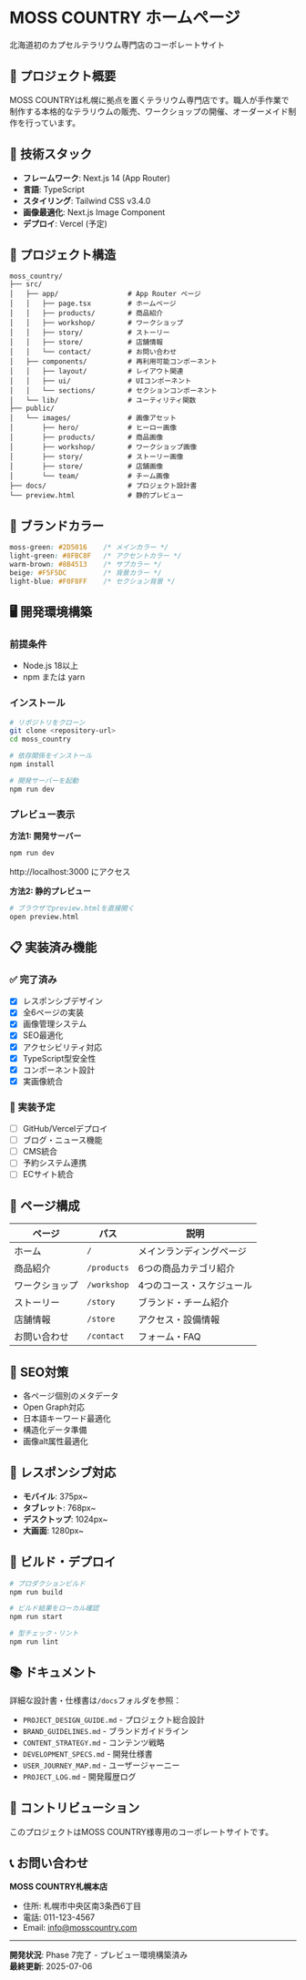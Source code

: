 # MOSS COUNTRY ホームページ

北海道初のカプセルテラリウム専門店のコーポレートサイト

## 🌱 プロジェクト概要

MOSS COUNTRYは札幌に拠点を置くテラリウム専門店です。職人が手作業で制作する本格的なテラリウムの販売、ワークショップの開催、オーダーメイド制作を行っています。

## 🚀 技術スタック

- **フレームワーク**: Next.js 14 (App Router)
- **言語**: TypeScript  
- **スタイリング**: Tailwind CSS v3.4.0
- **画像最適化**: Next.js Image Component
- **デプロイ**: Vercel (予定)

## 📁 プロジェクト構造

```
moss_country/
├── src/
│   ├── app/                 # App Router ページ
│   │   ├── page.tsx         # ホームページ
│   │   ├── products/        # 商品紹介
│   │   ├── workshop/        # ワークショップ
│   │   ├── story/           # ストーリー
│   │   ├── store/           # 店舗情報
│   │   └── contact/         # お問い合わせ
│   ├── components/          # 再利用可能コンポーネント
│   │   ├── layout/          # レイアウト関連
│   │   ├── ui/              # UIコンポーネント
│   │   └── sections/        # セクションコンポーネント
│   └── lib/                 # ユーティリティ関数
├── public/
│   └── images/              # 画像アセット
│       ├── hero/            # ヒーロー画像
│       ├── products/        # 商品画像
│       ├── workshop/        # ワークショップ画像
│       ├── story/           # ストーリー画像
│       ├── store/           # 店舗画像
│       └── team/            # チーム画像
├── docs/                    # プロジェクト設計書
└── preview.html             # 静的プレビュー
```

## 🎨 ブランドカラー

```css
moss-green: #2D5016    /* メインカラー */
light-green: #8FBC8F   /* アクセントカラー */
warm-brown: #8B4513    /* サブカラー */
beige: #F5F5DC         /* 背景カラー */
light-blue: #F0F8FF    /* セクション背景 */
```

## 🖥️ 開発環境構築

### 前提条件
- Node.js 18以上
- npm または yarn

### インストール

```bash
# リポジトリをクローン
git clone <repository-url>
cd moss_country

# 依存関係をインストール
npm install

# 開発サーバーを起動
npm run dev
```

### プレビュー表示

**方法1: 開発サーバー**
```bash
npm run dev
```
http://localhost:3000 にアクセス

**方法2: 静的プレビュー**
```bash
# ブラウザでpreview.htmlを直接開く
open preview.html
```

## 📋 実装済み機能

### ✅ 完了済み
- [x] レスポンシブデザイン
- [x] 全6ページの実装
- [x] 画像管理システム
- [x] SEO最適化
- [x] アクセシビリティ対応
- [x] TypeScript型安全性
- [x] コンポーネント設計
- [x] 実画像統合

### 🔄 実装予定
- [ ] GitHub/Vercelデプロイ
- [ ] ブログ・ニュース機能
- [ ] CMS統合
- [ ] 予約システム連携
- [ ] ECサイト統合

## 📄 ページ構成

| ページ | パス | 説明 |
|--------|------|------|
| ホーム | `/` | メインランディングページ |
| 商品紹介 | `/products` | 6つの商品カテゴリ紹介 |
| ワークショップ | `/workshop` | 4つのコース・スケジュール |
| ストーリー | `/story` | ブランド・チーム紹介 |
| 店舗情報 | `/store` | アクセス・設備情報 |
| お問い合わせ | `/contact` | フォーム・FAQ |

## 🎯 SEO対策

- 各ページ個別のメタデータ
- Open Graph対応
- 日本語キーワード最適化
- 構造化データ準備
- 画像alt属性最適化

## 📱 レスポンシブ対応

- **モバイル**: 375px~
- **タブレット**: 768px~
- **デスクトップ**: 1024px~
- **大画面**: 1280px~

## 🔧 ビルド・デプロイ

```bash
# プロダクションビルド
npm run build

# ビルド結果をローカル確認
npm run start

# 型チェック・リント
npm run lint
```

## 📚 ドキュメント

詳細な設計書・仕様書は`/docs`フォルダを参照：

- `PROJECT_DESIGN_GUIDE.md` - プロジェクト総合設計
- `BRAND_GUIDELINES.md` - ブランドガイドライン  
- `CONTENT_STRATEGY.md` - コンテンツ戦略
- `DEVELOPMENT_SPECS.md` - 開発仕様書
- `USER_JOURNEY_MAP.md` - ユーザージャーニー
- `PROJECT_LOG.md` - 開発履歴ログ

## 🤝 コントリビューション

このプロジェクトはMOSS COUNTRY様専用のコーポレートサイトです。

## 📞 お問い合わせ

**MOSS COUNTRY札幌本店**
- 住所: 札幌市中央区南3条西6丁目
- 電話: 011-123-4567
- Email: info@mosscountry.com

---

**開発状況**: Phase 7完了 - プレビュー環境構築済み  
**最終更新**: 2025-07-06